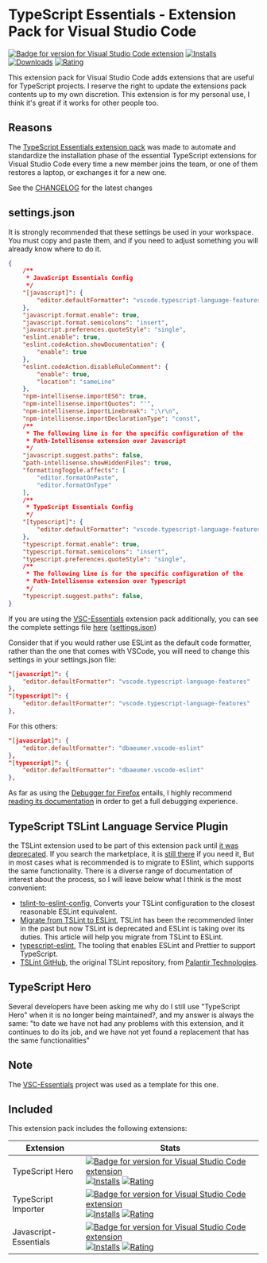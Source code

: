 # TypeScript Essentials - Extension Pack for Visual Studio Code

[![Badge for version for Visual Studio Code extension](https://flat.badgen.net/vs-marketplace/v/Gydunhn.typescript-essentials?color=blue)](https://marketplace.visualstudio.com/items?itemName=Gydunhn.typescript-essentials) [![Installs](https://flat.badgen.net/vs-marketplace/i/Gydunhn.typescript-essentials?color=blue)](https://marketplace.visualstudio.com/items?itemName=Gydunhn.typescript-essentials) [![Downloads](https://flat.badgen.net/vs-marketplace/d/Gydunhn.typescript-essentials?color=blue)](https://marketplace.visualstudio.com/items?itemName=Gydunhn.typescript-essentials) [![Rating](https://flat.badgen.net/vs-marketplace/rating/Gydunhn.typescript-essentials?color=blue)](https://marketplace.visualstudio.com/items?itemName=Gydunhn.typescript-essentials)

This extension pack for Visual Studio Code adds extensions that are useful for TypeScript projects. I reserve the right to update the extensions pack contents up to my own discretion. This extension is for my personal use, I think it's great if it works for other people too.

## Reasons

The [TypeScript Essentials extension pack] was made to automate and standardize the installation phase of the essential TypeScript extensions for Visual Studio Code every time a new member joins the team, or one of them restores a laptop, or exchanges it for a new one.

See the [CHANGELOG](CHANGELOG.md) for the latest changes

## **settings.json**

It is strongly recommended that these settings be used in your workspace. You must copy and paste them, and if you need to adjust something you will already know where to do it.

``` json
{
    /**
     * JavaScript Essentials Config
     */
	"[javascript]": {
		"editor.defaultFormatter": "vscode.typescript-language-features"
	},
	"javascript.format.enable": true,
	"javascript.format.semicolons": "insert",
	"javascript.preferences.quoteStyle": "single",
	"eslint.enable": true,
	"eslint.codeAction.showDocumentation": {
		"enable": true
	},
	"eslint.codeAction.disableRuleComment": {
		"enable": true,
		"location": "sameLine"
	},
	"npm-intellisense.importES6": true,
	"npm-intellisense.importQuotes": "'",
	"npm-intellisense.importLinebreak": ";\r\n",
	"npm-intellisense.importDeclarationType": "const",
	/**
     * The following line is for the specific configuration of the 
     * Path-Intellisense extension over Javascript
     */
	"javascript.suggest.paths": false,
	"path-intellisense.showHiddenFiles": true,
	"formattingToggle.affects": [
		"editor.formatOnPaste",
		"editor.formatOnType"
	],
	/**
     * TypeScript Essentials Config
     */
	"[typescript]": {
		"editor.defaultFormatter": "vscode.typescript-language-features"
	},
	"typescript.format.enable": true,
	"typescript.format.semicolons": "insert",
	"typescript.preferences.quoteStyle": "single",
	/**
     * The following line is for the specific configuration of the 
     * Path-Intellisense extension over Typescript
     */
	"typescript.suggest.paths": false,
}
```

If you are using the [VSC-Essentials] extension pack additionally, you can see the complete settings file [here] ([settings.json])

Consider that if you would rather use ESLint as the default code formatter, rather than the one that comes with VSCode, you will need to change this settings in your settings.json file:

``` json
"[javascript]": {
    "editor.defaultFormatter": "vscode.typescript-language-features"
},
"[typescript]": {
    "editor.defaultFormatter": "vscode.typescript-language-features"
},
```

For this others:

``` json
"[javascript]": {
    "editor.defaultFormatter": "dbaeumer.vscode-eslint"
},
"[typescript]": {
    "editor.defaultFormatter": "dbaeumer.vscode-eslint"
},
```

As far as using the [Debugger for Firefox] entails, I highly recommend [reading its documentation] in order to get a full debugging experience.

## TypeScript TSLint Language Service Plugin

the TSLint extension used to be part of this extension pack until [it was deprecated]. If you search the marketplace, it is [still there] if you need it, But in most cases what is recommended is to migrate to ESlint, which supports the same functionality. There is a diverse range of documentation of interest about the process, so I will leave below what I think is the most convenient:

* [tslint-to-eslint-config], Converts your TSLint configuration to the closest reasonable ESLint equivalent.
* [Migrate from TSLint to ESLint], TSLint has been the recommended linter in the past but now TSLint is deprecated and ESLint is taking over its duties. This article will help you migrate from TSLint to ESLint.
* [typescript-eslint], The tooling that enables ESLint and Prettier to support TypeScript.
* [TSLint GitHub], the original TSLint repository, from [Palantir Technologies].

## TypeScript Hero

Several developers have been asking me why do I still use "TypeScript Hero" when it is no longer being maintained?, and my answer is always the same: "to date we have not had any problems with this extension, and it continues to do its job, and we have not yet found a replacement that has the same functionalities"

## Note

The [VSC-Essentials] project was used as a template for this one.

## Included

This extension pack includes the following extensions:

| Extension             | Stats                                                                                                                                                                                                                                                                                                                                                                                                                                                                                                                                                                                                    |
| --------------------- | -------------------------------------------------------------------------------------------------------------------------------------------------------------------------------------------------------------------------------------------------------------------------------------------------------------------------------------------------------------------------------------------------------------------------------------------------------------------------------------------------------------------------------------------------------------------------------------------------------- |
| TypeScript Hero       | [![Badge for version for Visual Studio Code extension](https://flat.badgen.net/vs-marketplace/v/rbbit.typescript-hero?color=blue)](https://marketplace.visualstudio.com/items?itemName=rbbit.typescript-hero) [![Installs](https://flat.badgen.net/vs-marketplace/i/rbbit.typescript-hero?color=blue)](https://marketplace.visualstudio.com/items?itemName=rbbit.typescript-hero) [![Rating](https://flat.badgen.net/vs-marketplace/rating/rbbit.typescript-hero?color=blue)](https://marketplace.visualstudio.com/items?itemName=rbbit.typescript-hero)                                                 |
| TypeScript Importer   | [![Badge for version for Visual Studio Code extension](https://flat.badgen.net/vs-marketplace/v/pmneo.tsimporter?color=blue)](https://marketplace.visualstudio.com/items?itemName=pmneo.tsimporter) [![Installs](https://flat.badgen.net/vs-marketplace/i/pmneo.tsimporter?color=blue)](https://marketplace.visualstudio.com/items?itemName=pmneo.tsimporter) [![Rating](https://flat.badgen.net/vs-marketplace/rating/pmneo.tsimporter?color=blue)](https://marketplace.visualstudio.com/items?itemName=pmneo.tsimporter)                                                                               |
| Javascript-Essentials | [![Badge for version for Visual Studio Code extension](https://flat.badgen.net/vs-marketplace/v/Gydunhn.javascript-essentials?color=blue)](https://marketplace.visualstudio.com/items?itemName=Gydunhn.javascript-essentials) [![Installs](https://flat.badgen.net/vs-marketplace/i/Gydunhn.javascript-essentials?color=blue)](https://marketplace.visualstudio.com/items?itemName=Gydunhn.javascript-essentials) [![Rating](https://flat.badgen.net/vs-marketplace/rating/Gydunhn.javascript-essentials?color=blue)](https://marketplace.visualstudio.com/items?itemName=Gydunhn.javascript-essentials) |

[VSC-Essentials]: https://github.com/Gydunhn/VSC-Essentials
[TypeScript Essentials extension pack]: https://marketplace.visualstudio.com/items?itemName=Gydunhn.typescript-essentials
[it was deprecated]: https://blog.palantir.com/tslint-in-2019-1a144c2317a9
[still there]: https://marketplace.visualstudio.com/items?itemName=ms-vscode.vscode-typescript-tslint-plugin
[tslint-to-eslint-config]: https://github.com/typescript-eslint/tslint-to-eslint-config
[Migrate from TSLint to ESLint]: https://code.visualstudio.com/api/advanced-topics/tslint-eslint-migration
[typescript-eslint]: https://typescript-eslint.io/
[TSLint GitHub]: https://github.com/palantir/tslint
[Palantir Technologies]: https://github.com/palantir
[here]: /.vscode/settings.json
[settings.json]: /.vscode/settings.json
[Debugger for Firefox]: https://marketplace.visualstudio.com/items?itemName=firefox-devtools.vscode-firefox-debug
[reading its documentation]: https://github.com/firefox-devtools/vscode-firefox-debug